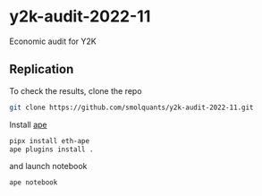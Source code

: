 # y2k-audit-2022-11

Economic audit for Y2K

## Replication

To check the results, clone the repo

```sh
git clone https://github.com/smolquants/y2k-audit-2022-11.git
```

Install [ape](https://github.com/ApeWorX/ape)

```sh
pipx install eth-ape
ape plugins install .
```

and launch notebook

```sh
ape notebook
```